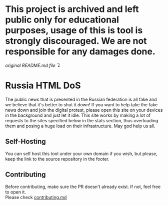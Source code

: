 # This project is archived and left public only for educational purposes, usage of this is tool is strongly discouraged. We are not responsible for any damages done.

*original README.md file ↴* 
# Russia HTML DoS

The public news that is presented in the Russian federation is all fake and we believe that it's better to shut it down! If you want to help take the fake news down and join the digital protest, please open this site on your devices in the background and just let it idle. This site works by making a lot of requests to the sites specified below in the stats section, thus overloading them and posing a huge load on their infrastructure. May god help us all.

## Self-Hosting

You can self host this tool under your own domain if you wish, but please, keep the link to the source repository in the footer.

## Contributing

Before contributing, make sure the PR doesn't already exist. If not, feel free to open it.  
Please check [contributing.md](.github/CONTRIBUTING.md)
